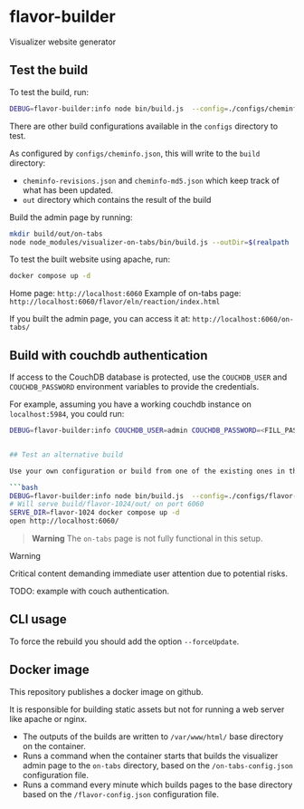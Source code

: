 # flavor-builder

Visualizer website generator

## Test the build

To test the build, run:

```bash
DEBUG=flavor-builder:info node bin/build.js  --config=./configs/cheminfo.json
```

There are other build configurations available in the `configs` directory to test.

As configured by `configs/cheminfo.json`, this will write to the `build` directory:

- `cheminfo-revisions.json` and `cheminfo-md5.json` which keep track of what has been updated.
- `out` directory which contains the result of the build

Build the admin page by running:

```bash
mkdir build/out/on-tabs
node node_modules/visualizer-on-tabs/bin/build.js --outDir=$(realpath ./build/cheminfo/out/on-tabs/) --config=$(realpath ./configs/on-tabs.json)
```

To test the built website using apache, run:

```bash
docker compose up -d
```

Home page: `http://localhost:6060`
Example of on-tabs page: `http://localhost:6060/flavor/eln/reaction/index.html`

If you built the admin page, you can access it at: `http://localhost:6060/on-tabs/`

## Build with couchdb authentication

If access to the CouchDB database is protected, use the `COUCHDB_USER` and `COUCHDB_PASSWORD` environment variables to provide the credentials.

For example, assuming you have a working couchdb instance on `localhost:5984`, you could run:

```bash
DEBUG=flavor-builder:info COUCHDB_USER=admin COUCHDB_PASSWORD=<FILL_PASSWORD_HERE> node bin/build.js --config=./configs/scipeaks.json
```

````bash

## Test an alternative build

Use your own configuration or build from one of the existing ones in the `configs` directory.

```bash
DEBUG=flavor-builder:info node bin/build.js  --config=./configs/flavor-1024.json
# Will serve build/flavor-1024/out/ on port 6060
SERVE_DIR=flavor-1024 docker compose up -d
open http://localhost:6060/
````

> **Warning**
> The `on-tabs` page is not fully functional in this setup.

> [!WARNING]  
> Critical content demanding immediate user attention due to potential risks.

TODO: example with couch authentication.

## CLI usage

To force the rebuild you should add the option `--forceUpdate`.

## Docker image

This repository publishes a docker image on github.

It is responsible for building static assets but not for running a web server like apache or nginx.

- The outputs of the builds are written to `/var/www/html/` base directory on the container.
- Runs a command when the container starts that builds the visualizer admin page to the `on-tabs` directory, based on the `/on-tabs-config.json` configuration file.
- Runs a command every minute which builds pages to the base directory based on the `/flavor-config.json` configuration file.
